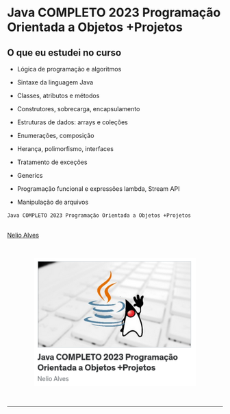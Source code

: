 # Java COMPLETO 2023 Programação Orientada a Objetos +Projetos

## O que eu estudei no curso

- Lógica de programação e algoritmos

- Sintaxe da linguagem Java

- Classes, atributos e métodos

- Construtores, sobrecarga, encapsulamento

- Estruturas de dados: arrays e coleções

- Enumerações, composição

- Herança, polimorfismo, interfaces

- Tratamento de exceções

- Generics

- Programação funcional e expressões lambda, Stream API

- Manipulação de arquivos

```
Java COMPLETO 2023 Programação Orientada a Objetos +Projetos


```

<a href= "https://www.udemy.com/course/java-curso-completo">Nelio Alves</a>

 <br>

 <p align ="center"><img src="./src/assets/Captura de tela de 2023-11-07 17-36-54.png" width="75%" height="75%"> </p>
<br><hr>
